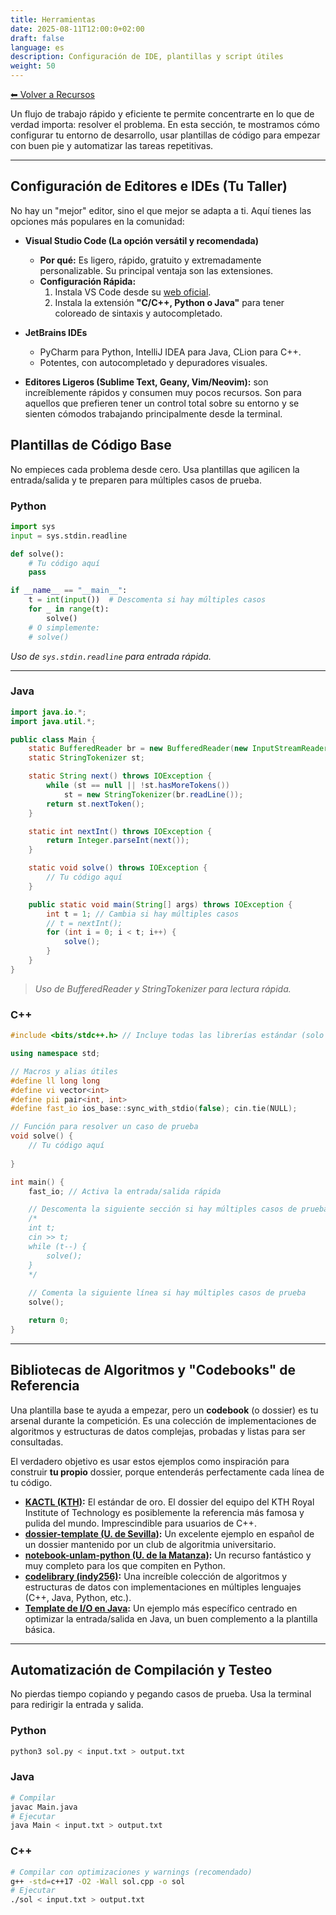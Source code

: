 ```yaml
---
title: Herramientas
date: 2025-08-11T12:00:0+02:00
draft: false
language: es
description: Configuración de IDE, plantillas y script útiles
weight: 50
---
```


[⬅ Volver a Recursos](../)

Un flujo de trabajo rápido y eficiente te permite concentrarte en lo que de verdad importa: resolver el problema. En esta sección, te mostramos cómo configurar tu entorno de desarrollo, usar plantillas de código para empezar con buen pie y automatizar las tareas repetitivas.

---

## Configuración de Editores e IDEs (Tu Taller)

No hay un "mejor" editor, sino el que mejor se adapta a ti. Aquí tienes las opciones más populares en la comunidad:

*   **Visual Studio Code (La opción versátil y recomendada)**
    *   **Por qué:** Es ligero, rápido, gratuito y extremadamente personalizable. Su principal ventaja son las extensiones.
    *   **Configuración Rápida:**
        1.  Instala VS Code desde su [web oficial](https://code.visualstudio.com/).
        2.  Instala la extensión **"C/C++, Python o Java"** para tener coloreado de sintaxis y autocompletado.


*   **JetBrains IDEs**
    - PyCharm para Python, IntelliJ IDEA para Java, CLion para C++.
    - Potentes, con autocompletado y depuradores visuales.

*   **Editores Ligeros (Sublime Text, Geany, Vim/Neovim):** son increíblemente rápidos y consumen muy pocos recursos. Son para aquellos que prefieren tener un control total sobre su entorno y se sienten cómodos trabajando principalmente desde la terminal.


## Plantillas de Código Base

No empieces cada problema desde cero. Usa plantillas que agilicen la entrada/salida y te preparen para múltiples casos de prueba.

### Python

```python
import sys
input = sys.stdin.readline

def solve():
    # Tu código aquí
    pass

if __name__ == "__main__":
    t = int(input())  # Descomenta si hay múltiples casos
    for _ in range(t):
        solve()
    # O simplemente:
    # solve()
```

*Uso de `sys.stdin.readline` para entrada rápida.*

---

### Java

```java
import java.io.*;
import java.util.*;

public class Main {
    static BufferedReader br = new BufferedReader(new InputStreamReader(System.in));
    static StringTokenizer st;

    static String next() throws IOException {
        while (st == null || !st.hasMoreTokens())
            st = new StringTokenizer(br.readLine());
        return st.nextToken();
    }

    static int nextInt() throws IOException {
        return Integer.parseInt(next());
    }

    static void solve() throws IOException {
        // Tu código aquí
    }

    public static void main(String[] args) throws IOException {
        int t = 1; // Cambia si hay múltiples casos
        // t = nextInt();
        for (int i = 0; i < t; i++) {
            solve();
        }
    }
}
```

> *Uso de BufferedReader y StringTokenizer para lectura rápida.*

### C++

```cpp
#include <bits/stdc++.h> // Incluye todas las librerías estándar (solo para competición)

using namespace std;

// Macros y alias útiles
#define ll long long
#define vi vector<int>
#define pii pair<int, int>
#define fast_io ios_base::sync_with_stdio(false); cin.tie(NULL);

// Función para resolver un caso de prueba
void solve() {
    // Tu código aquí
    
}

int main() {
    fast_io; // Activa la entrada/salida rápida

    // Descomenta la siguiente sección si hay múltiples casos de prueba
    /*
    int t;
    cin >> t;
    while (t--) {
        solve();
    }
    */
    
    // Comenta la siguiente línea si hay múltiples casos de prueba
    solve();

    return 0;
}
```


---

## Bibliotecas de Algoritmos y "Codebooks" de Referencia

Una plantilla base te ayuda a empezar, pero un **codebook** (o dossier) es tu arsenal durante la competición. Es una colección de implementaciones de algoritmos y estructuras de datos complejas, probadas y listas para ser consultadas.

El verdadero objetivo es usar estos ejemplos como inspiración para construir **tu propio** dossier, porque entenderás perfectamente cada línea de tu código.

*   **[KACTL (KTH)](https://github.com/kth-competitive-programming/kactl/blob/main/kactl.pdf):** El estándar de oro. El dossier del equipo del KTH Royal Institute of Technology es posiblemente la referencia más famosa y pulida del mundo. Imprescindible para usuarios de C++.
*   **[dossier-template (U. de Sevilla)](https://github.com/algoritmiaUS/dossier-template):** Un excelente ejemplo en español de un dossier mantenido por un club de algoritmia universitario.
*   **[notebook-unlam-python (U. de la Matanza)](https://github.com/LautaroLasorsa/notebook-unlam-python/blob/main/notebook/notebook.pdf):** Un recurso fantástico y muy completo para los que compiten en Python.
*   **[codelibrary (indy256)](https://github.com/indy256/codelibrary):** Una increíble colección de algoritmos y estructuras de datos con implementaciones en múltiples lenguajes (C++, Java, Python, etc.).
*   **[Template de I/O en Java](https://github.com/jeffrey-xiao/competitive-programming/blob/master/src/codebook/Template.java):** Un ejemplo más específico centrado en optimizar la entrada/salida en Java, un buen complemento a la plantilla básica.

---

## Automatización de Compilación y Testeo

No pierdas tiempo copiando y pegando casos de prueba. Usa la terminal para redirigir la entrada y salida.

### Python
```bash
python3 sol.py < input.txt > output.txt
```

### Java
```bash
# Compilar
javac Main.java
# Ejecutar
java Main < input.txt > output.txt
```

### C++
```bash
# Compilar con optimizaciones y warnings (recomendado)
g++ -std=c++17 -O2 -Wall sol.cpp -o sol
# Ejecutar
./sol < input.txt > output.txt
```